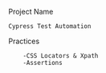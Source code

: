 Project Name

    Cypress Test Automation

Practices

        -CSS Locators & Xpath
        -Assertions
